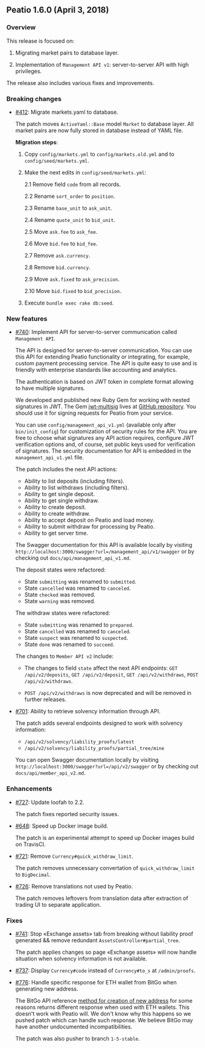 ## Peatio 1.6.0 (April 3, 2018) ##

### Overview ###

  This release is focused on:
  
  1. Migrating market pairs to database layer.
  
  2. Implementation of `Management API v1`: server-to-server API with high privileges.
  
  The release also includes various fixes and improvements.
  
### Breaking changes ###

* [#412](https://github.com/rubykube/peatio/pull/412): Migrate markets.yaml to database.

  The patch moves `ActiveYaml::Base` model `Market` to database layer. All market pairs are now fully stored in database instead of YAML file.
 
  **Migration steps**:
  
  1. Copy `config/markets.yml` to `config/markets.old.yml` and to `config/seed/markets.yml`.
  
  2. Make the next edits in `config/seed/markets.yml`:
  
     2.1 Remove field `code` from all records.
  
     2.2 Rename `sort_order` to `position`.
     
     2.3 Rename `base_unit` to `ask_unit`.
     
     2.4 Rename `quote_unit` to `bid_unit`.
     
     2.5 Move `ask.fee` to `ask_fee`.
     
     2.6 Move `bid.fee` to `bid_fee`.
     
     2.7 Remove `ask.currency`.
     
     2.8 Remove `bid.currency`.
     
     2.9 Move `ask.fixed` to `ask_precision`.
     
     2.10 Move `bid.fixed` to `bid_precision`.
     
  3. Execute `bundle exec rake db:seed`.
     
### New features ###

* [#740](https://github.com/rubykube/peatio/pull/740): Implement API for server-to-server communication called `Management API`.

  The API is designed for server-to-server communication. You can use this API for extending Peatio functionality or integrating, for example, custom payment processing service. The API is quite easy to use and is friendly with enterprise standards like accounting and analytics.
  
  The authentication is based on JWT token in complete format allowing to have multiple signatures.
  
  We developed and published new Ruby Gem for working with nested signatures in JWT. The Gem [jwt-multisig](https://rubygems.org/gems/jwt-multisig) lives at [GitHub repository](https://github.com/rubykube/jwt-multisig). You should use it for signing requests for Peatio from your service.
  
  You can use `config/management_api_v1.yml` (available only after `bin/init_config`) for customization of security rules for the API. You are free to choose what signatures any API action requires, configure JWT verification options and, of course, set public keys used for verification of signatures. The security documentation for API is embedded in the `management_api_v1.yml` file.

  The patch includes the next API actions:
  
  * Ability to list deposits (including filters).
  * Ability to list withdraws (including filters).
  * Ability to get single deposit.
  * Ability to get single withdraw.
  * Ability to create deposit.
  * Ability to create withdraw.
  * Ability to accept deposit on Peatio and load money.
  * Ability to submit withdraw for processing by Peatio.
  * Ability to get server time.

  The Swagger documentation for this API is available locally by visiting `http://localhost:3000/swagger?url=/management_api/v1/swagger` or by checking out `docs/api/management_api_v1.md`.

  The deposit states were refactored:
  
  * State `submitting` was renamed to `submitted`.
  * State `cancelled` was renamed to `canceled`.
  * State `checked` was removed.
  * State `warning` was removed.

  The withdraw states were refactored:
  
  * State `submitting` was renamed to `prepared`.
  * State `cancelled` was renamed to `canceled`.
  * State `suspect` was renamed to `suspected`.
  * State `done` was renamed to `succeed`.

  The changes to `Member API v2` include:
  
  * The changes to field `state` affect the next API endpoints: `GET /api/v2/deposits`, `GET /api/v2/deposit`, `GET /api/v2/withdraws`, `POST /api/v2/withdraws`.
  
  * `POST /api/v2/withdraws` is now deprecated and will be removed in further releases.

* [#701](https://github.com/rubykube/peatio/pull/701): Ability to retrieve solvency information through API. 

  The patch adds several endpoints designed to work with solvency information:
  
  * `/api/v2/solvency/liability_proofs/latest`
  * `/api/v2/solvency/liability_proofs/partial_tree/mine`
  
  You can open Swagger documentation locally by visiting `http://localhost:3000/swagger?url=/api/v2/swagger` or by checking out `docs/api/member_api_v2.md`.

### Enhancements ###

* [#727](https://github.com/rubykube/peatio/pull/727): Update loofah to 2.2.

  The patch fixes reported security issues.

* [#648](https://github.com/rubykube/peatio/pull/648): Speed up Docker image build.

  The patch is an experimental attempt to speed up Docker images build on TravisCI.

* [#721](https://github.com/rubykube/peatio/pull/721): Remove `Currency#quick_withdraw_limit`.

  The patch removes unnecessary convertation of `quick_withdraw_limit` to `BigDecimal`.

* [#726](https://github.com/rubykube/peatio/pull/726): Remove translations not used by Peatio.

  The patch removes leftovers from translation data after extraction of trading UI to separate application.

### Fixes ###

* [#741](https://github.com/rubykube/peatio/pull/741): Stop «Exchange assets» tab from breaking without liability proof generated && remove redundant `AssetsController#partial_tree`.

  The patch applies changes so page «Exchange assets» will now handle situation when solvency information is not available.

* [#737](https://github.com/rubykube/peatio/pull/737): Display `Currency#code` instead of `Currency#to_s` at `/admin/proofs`.

* [#776](https://github.com/rubykube/peatio/pull/776): Handle specific response for ETH wallet from BitGo when generating new address.

  The BitGo API reference [method for creation of new address](https://bitgo.github.io/bitgo-docs/?shell#create-address) for some reasons returns different response when used with ETH wallets. This doesn't work with Peatio will. We don't know why this happens so we pushed patch which can handle such response. We believe BitGo may have another undocumented incompatibilities.
  
  The patch was also pusher to branch `1-5-stable`.

